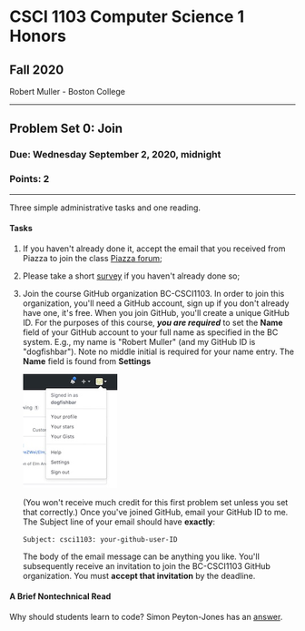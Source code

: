 # CSCI 1103 Computer Science 1 Honors

## Fall 2020

Robert Muller - Boston College

---

## Problem Set 0: Join

### Due: Wednesday September 2, 2020, midnight

### Points: 2

---

Three simple administrative tasks and one reading.

#### Tasks

1. If you haven't already done it, accept the email that you received from Piazza to join the class [Piazza forum](https://piazza.com/class/ke7uxpkwqw643p); 

2. Please take a short [survey](https://www.surveymonkey.com/r/SRNT3BG) if you haven't already done so;

3. Join the course GitHub organization BC-CSCI1103. In order to join this organization, you'll need a GitHub account, sign up if you don't already have one, it's free. When you join GitHub, you'll create a unique GitHub ID. For the purposes of this course, ***you are required*** to set the  **Name** field of your GitHub account to your full name as specified in the BC system. E.g., my name is "Robert Muller" (and my GitHub ID is "dogfishbar"). Note no middle initial is required for your name entry. The **Name** field is found from **Settings**

    ![settings](./img/githubsettings.jpeg) 

    (You won't receive much credit for this first problem set unless you set that correctly.) Once you've joined GitHub, email your GitHub ID to me. The Subject line of your email should have **exactly**:

    ```
    Subject: csci1103: your-github-user-ID
    ```

    The body of the email message can be anything you like. You'll subsequently receive an invitation to join the BC-CSCI1103 GitHub organization. You must **accept that invitation** by the deadline.


#### A Brief Nontechnical Read

Why should students learn to code? Simon Peyton-Jones has an [answer](./WhyLearnToCodeBySPJ.md).